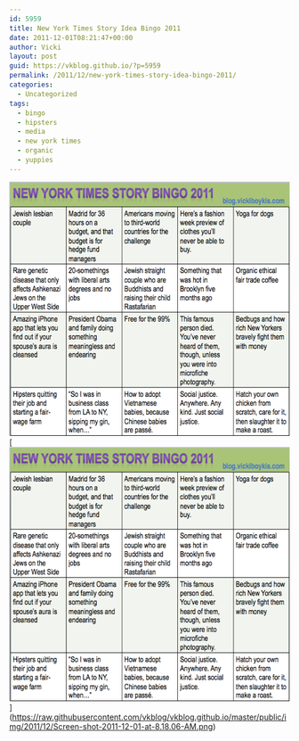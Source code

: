 ```yaml
---
id: 5959
title: New York Times Story Idea Bingo 2011
date: 2011-12-01T08:21:47+00:00
author: Vicki
layout: post
guid: https://vkblog.github.io/?p=5959
permalink: /2011/12/new-york-times-story-idea-bingo-2011/
categories:
  - Uncategorized
tags:
  - bingo
  - hipsters
  - media
  - new york times
  - organic
  - yuppies
---
```

[<img class="aligncenter size-full wp-image-5962" title="Screen shot 2011-12-01 at 8.19.05 AM" src="https://raw.githubusercontent.com/vkblog/vkblog.github.io/master/public/img/2011/12/Screen-shot-2011-12-01-at-8.19.05-AM.png" alt="" width="617" height="456" />](https://raw.githubusercontent.com/vkblog/vkblog.github.io/master/public/img/2011/12/Screen-shot-2011-12-01-at-8.19.05-AM.png)[[<img class="aligncenter size-full wp-image-5962" title="Screen shot 2011-12-01 at 8.19.05 AM" src="https://raw.githubusercontent.com/vkblog/vkblog.github.io/master/public/img/2011/12/Screen-shot-2011-12-01-at-8.19.05-AM.png" alt="" width="617" height="456" />](https://raw.githubusercontent.com/vkblog/vkblog.github.io/master/public/img/2011/12/Screen-shot-2011-12-01-at-8.19.05-AM.png)](https://raw.githubusercontent.com/vkblog/vkblog.github.io/master/public/img/2011/12/Screen-shot-2011-12-01-at-8.18.06-AM.png)